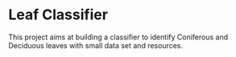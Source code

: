 # Leaf Classifier

This project aims at building a classifier to identify Coniferous and Deciduous leaves with small data set and resources.